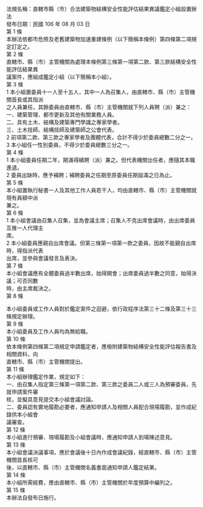 法規名稱：直轄市縣（市）合法建築物結構安全性能評估結果異議鑑定小組設置辦法  
發布日期：民國 106 年 08 月 03 日  
第 1 條  
本辦法依都市危險及老舊建築物加速重建條例（以下簡稱本條例）第四條第二項規定訂定之。  
第 2 條  
直轄市、縣（市）主管機關為處理本條例第三條第一項第二款、第三款結構安全性能評估結果異  
議案件，應組成鑑定小組（以下簡稱本小組）。  
第 3 條  
1 本小組置委員十一人至十五人，其中一人為召集人，由直轄市、縣（市）主管機關首長或其指派  
之人員兼任，其餘委員由直轄市、縣（市）主管機關就下列人員聘（派）兼之：  
一、建築管理、都市更新及其他有關業務人員。  
二、具有土木、結構及建築專門學識之專家學者。  
三、土木技師、結構技師及建築師之公會代表。  
2 前項第二款、第三款之專家學者及團體代表，合計不得少於委員總數二分之一。  
3 本小組任一性別委員，不得少於委員總數三分之一。  
第 4 條  
1 本小組委員任期二年，期滿得續聘（派）兼之。但代表機關出任者，應隨其本職進退。  
2 委員出缺時，應予補聘；補聘委員之任期至原委員任期屆滿之日為止。  
第 5 條  
本小組置執行秘書一人及其他工作人員若干人，均由直轄市、縣（市）主管機關就現有員額中派  
兼之。  
第 6 條  
1 本小組會議由召集人召集，並為會議主席；召集人不克出席會議時，由出席委員互推一人代理主  
席。  
2 本小組委員應親自出席會議。但第三條第一項第一款之委員，因故不能親自出席時，得指派代表  
出席，並參與會議發言及表決。  
第 7 條  
本小組會議應有全體委員過半數出席，始得開會；出席委員過半數之同意，始得決議；可否同數  
時，由主席裁決之。  
第 8 條  


本小組委員或工作人員對於鑑定案件之迴避，依行政程序法第三十二條及第三十三條規定辦理。  
第 9 條  
本小組委員及工作人員均為無給職。  
第 10 條  
依本條例第四條第二項規定申請鑑定者，應檢附建築物結構安全性能評估報告書及相關資料，向  
直轄市、縣（市）主管機關提出。  
第 11 條  
本小組辦理鑑定作業，規定如下：  
一、由召集人指定第三條第一項第二款、第三款之委員二人或三人為預審委員，先就申請案件審  
核，並擬具意見提交本小組會議討論。  
二、委員認有實地履勘必要者，應通知申請人及相關人員配合現場履勘，並作成紀錄供本小組會  
議審查。  
第 12 條  
本小組進行預審、現場履勘及小組會議時，應通知申請人到場陳述意見。  
第 13 條  
本小組會議決議事項，應於會議後十日內作成會議紀錄，經直轄市、縣（市）主管機關首長核可  
後，以直轄市、縣（市）主管機關名義書面通知申請人鑑定結果。  
第 14 條  
本小組所需經費，應由直轄市、縣（市）主管機關於年度預算中編列之。  
第 15 條  
本辦法自發布日施行。  



